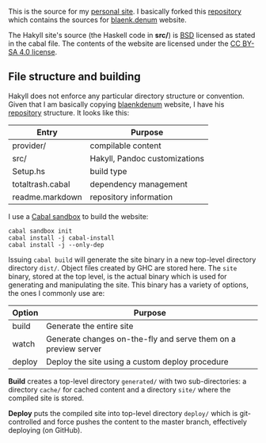 This is the source for my [personal site](http://www.totaltrash.xyz).
I basically forked this [repository](https://github.com/blaenk/blaenk.github.io)
which contains the sources for [blaenk.denum](http://www.blaenkdenum.com/) website.

The Hakyll site's source (the Haskell code in **src/**) is
[BSD](https://tldrlegal.com/license/bsd-3-clause-license-(revised)) licensed as
stated in the cabal file. The contents of the website are licensed under the  [CC
BY-SA 4.0 license](http://creativecommons.org/licenses/by-sa/4.0/).

File structure and building
---------------------------

Hakyll does not enforce any particular directory structure or convention.
Given that I am basically copying [blaenkdenum](http://www.blaenkdenum.com/) website,
I have his [repository](https://github.com/blaenk/blaenk.github.io) structure.
It looks like this:

Entry           | Purpose
-------         | ----------
provider/       | compilable content
src/            | Hakyll, Pandoc customizations
Setup.hs        | build type
totaltrash.cabal    | dependency management
readme.markdown     | repository information

I use a [Cabal sandbox](http://coldwa.st/e/blog/2013-08-20-Cabal-sandbox.html) to build the website:
```
cabal sandbox init
cabal install -j cabal-install
cabal install -j --only-dep
```
Issuing `cabal build` will generate the site binary in a new top-level directory
directory `dist/`. Object files created by GHC are stored here. The
`site` binary, stored at the top level, is the actual binary which is used for
generating and manipulating the site. This binary has a variety of options, the
ones I commonly use are:

Option   |  Purpose
-------- |  ---------
build    |  Generate the entire site
watch    |  Generate changes on-the-fly and serve them on a preview server
deploy   |  Deploy the site using a custom deploy procedure

**Build** creates a top-level directory `generated/` with two
sub-directories: a directory `cache/` for cached content and a directory
`site/` where the compiled site is stored.

**Deploy** puts the compiled site into top-level directory `deploy/`
which is git-controlled and force pushes the content to the master branch,
effectively deploying (on GitHub).
